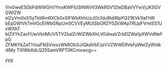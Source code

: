 Vm0weE5GbFdWWGhVYmxKWFlUSlNWVll3WkRSV1ZteDBaVVYwVjJKSGVGWlZW
elZyVm0xS1IyTkliRmRXCk0xSlFWbXhhUzJOc1duRldiRlpYQ21KVk1IaFhW
bEpDWlVkTmVGcElWbGRpUm5CVVEyMUtSbGRZY0ZkWApTRUpFVmtSS1UxWXhT
blZXYkZacFUwVktiMUV5TVZkalZrWlZWbXhLVGdwaVZrbDZWa1pXWVdNeFpG
ZFMKYkZaT1VsaFNSVmxzWkRObGJIQkdVbFJzVVZWWE9VeFpWelZyWldkdlMy
TXlWbXdLQ25SamVRPT0KCmxwcg==

yyg